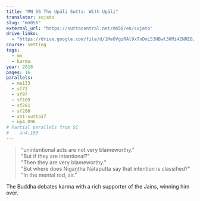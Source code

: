 ```yaml
---
title: "MN 56 The Upāli Sutta: With Upāli"
translator: sujato
slug: "mn056"
external_url: "https://suttacentral.net/mn56/en/sujato"
drive_links:
  - "https://drive.google.com/file/d/1MeOVgzRAl9xTnDnL53HBwl3KMi4ZNRE8/view?usp=drivesdk"
course: setting
tags:
  - mn
  - karma
year: 2018
pages: 16
parallels:
  - ma133
  - sf72
  - sf97
  - sf109
  - sf281
  - sf286
  - sht-sutta17
  - up4.096
# Partial parallels from SC
#  - an4.193
---
```


> "unintentional acts are not very blameworthy."  
"But if they are intentional?"  
"Then they are very blameworthy."  
"But where does Nigaṇṭha Nātaputta say that intention is classified?"  
"In the mental rod, sir."  

The Buddha debates karma with a rich supporter of the Jains, winning him over.
